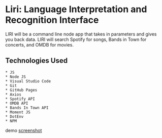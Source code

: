 # Liri: Language Interpretation and Recognition Interface

 LIRI will be a command line node app that takes in parameters and gives you back data. LIRI will search Spotify for songs, Bands in Town for concerts, and OMDB for movies.


## Technologies Used

    * JS
    * Node JS
    * Visual Studio Code
    * Git
    * GitHub Pages
    * Axios
    * Spotify API
    * OMDB API
    * Bands In Town API
    * Moment JS
    * DotEnv
    * NPM


demo [screenshot](screen.PNG)